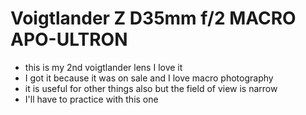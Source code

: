 # Voigtlander Z D35mm f/2 MACRO APO-ULTRON

- this is my 2nd voigtlander lens I love it
- I got it because it was on sale and I love macro photography
- it is useful for other things also but the field of view is narrow
- I'll have to practice with this one
